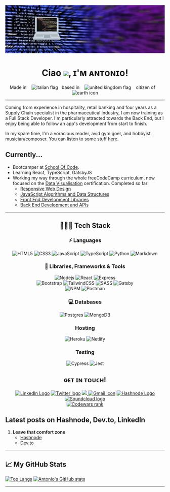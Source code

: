 <img src="banner (2).gif">

<h1 align="center"> Ciao <img src="https://raw.githubusercontent.com/MartinHeinz/MartinHeinz/master/wave.gif" width="30px">, ɪ'ᴍ ᴀɴᴛᴏɴɪᴏ! </h1>

<p align="center">
Made in &nbsp; &nbsp;<img src="https://cdn.worldvectorlogo.com/logos/italyc.svg" alt="italian flag" width="30px" height="30px">&nbsp; &nbsp;based in &nbsp; &nbsp;<img src="https://cdn.worldvectorlogo.com/logos/flag-of-the-united-kingdom-2.svg" alt="united kingdom flag" height="30px" width="30px">&nbsp; &nbsp; citizen of &nbsp; &nbsp;<img src="https://images.vexels.com/media/users/3/157970/isolated/preview/c156b4270aea292b9b335dd463ea17eb-earth-planet-icon-earth-icon-by-vexels.png" alt="earth icon" height="30px" width="30px">
</p>

---

Coming from experience in hospitality, retail banking and four years as a Supply Chain specialist in the pharmaceutical industry, I am now training as a Full Stack Developer. I'm particularly attracted towards the Back End, but I enjoy being able to follow an app's development from start to finish. 

In my spare time, I'm a voracious reader, avid gym goer, and hobbyist musician/composer. You can listen to some stuff [here](https://soundcloud.com/antonioriccelli).

## Currently... 
- Bootcamper at [School Of Code](https://www.schoolofcode.co.uk/).
- Learning React, TypeScript, GatsbyJS
- Working my way through the whole freeCodeCamp curriculum, now focused on the [Data Visualisation](https://www.freecodecamp.org/learn/data-visualization/) certification. 
 Completed so far:
	- [Responsive Web Design](https://www.freecodecamp.org/learn/responsive-web-design/)
	- [JavaScript Algorithms and Data Structures](https://www.freecodecamp.org/learn/javascript-algorithms-and-data-structures/)
	- [Front End Development Libraries](https://www.freecodecamp.org/learn/front-end-development-libraries/)
	- [Back End Development and APIs](https://www.freecodecamp.org/learn/back-end-development-and-apis/)

---
<div align="center">
	
## 👨🏻‍💻 Tech Stack
### ⚡ Languages
![HTML5](https://img.shields.io/badge/HTML5-E34F26?style=for-the-badge&logo=html5&logoColor=white)
![CSS3](https://img.shields.io/badge/CSS3-1572B6?style=for-the-badge&logo=css3&logoColor=white)
![JavaScript](https://img.shields.io/badge/JavaScript-323330?style=for-the-badge&logo=javascript&logoColor=F7DF1E)
![TypeScript](https://img.shields.io/badge/TypeScript-007ACC?style=for-the-badge&logo=typescript&logoColor=white)
![Python](https://img.shields.io/badge/Python-FFD43B?style=for-the-badge&logo=python&logoColor=306998)
![Markdown](https://img.shields.io/badge/Markdown-000000?style=for-the-badge&logo=markdown&logoColor=white)

### 🚀 Libraries, Frameworks & Tools
![Nodejs](https://img.shields.io/badge/Node.js-339933?style=for-the-badge&logo=nodedotjs&logoColor=white)
![React](https://img.shields.io/badge/React-20232A?style=for-the-badge&logo=react&logoColor=61DAFB)
![Express](https://img.shields.io/badge/Express.js-404D59?style=for-the-badge)
<br>
![Bootstrap](https://img.shields.io/badge/Bootstrap-563D7C?style=for-the-badge&logo=bootstrap&logoColor=white)
![TailwindCSS](https://img.shields.io/badge/tailwindcss-%2338B2AC.svg?style=for-the-badge&logo=tailwind-css&logoColor=white)
![SASS](https://img.shields.io/badge/SASS-hotpink.svg?style=for-the-badge&logo=SASS&logoColor=white)
![Gatsby](https://img.shields.io/badge/Gatsby-663399?style=for-the-badge&logo=gatsby&logoColor=white)
<br>
![NPM](https://img.shields.io/badge/npm-CB3837?style=for-the-badge&logo=npm&logoColor=white)
![Postman](https://img.shields.io/badge/Postman-FF6C37?style=for-the-badge&logo=postman&logoColor=white)

### 💻 Databases
![Postgres](https://img.shields.io/badge/postgres-%23316192.svg?style=for-the-badge&logo=postgresql&logoColor=white)
![MongoDB](https://img.shields.io/badge/mongodb-%23316192.svg?style=for-the-badge&logo=mongodb&logoColor=green)

### Hosting
![Heroku](https://img.shields.io/badge/heroku-%23430098.svg?style=for-the-badge&logo=heroku&logoColor=white)
![Netlify](https://img.shields.io/badge/netlify-%23000000.svg?style=for-the-badge&logo=netlify&logoColor=#00C7B7)

### Testing
![Cypress](https://img.shields.io/badge/-cypress-%23E5E5E5?style=for-the-badge&logo=cypress&logoColor=058a5e)
![Jest](https://img.shields.io/badge/-jest-%23C21325?style=for-the-badge&logo=jest&logoColor=white)

</div>

<div align="center">
	
## ɢᴇᴛ ɪɴ ᴛᴏᴜᴄʜ!

<a href="https://www.linkedin.com/in/antonioriccelli/" title="LinkedIn"><img src="https://img.shields.io/badge/LinkedIn-0077B5?style=for-the-badge&logo=linkedin&logoColor=white"  alt="LinkedIn Logo"  /></a> <a href="https://twitter.com/AntonioRiccell1" title="Twitter"><img src="https://img.shields.io/badge/Twitter-1DA1F2?style=for-the-badge&logo=twitter&logoColor=white"  alt="Twitter logo" /></a>
    <a href="https://antonioriccelli.com/">
		<img src="https://img.shields.io/badge/portfolio-1AA260?style=for-the-badge&logo=About.me&logoColor=white" /> </a>
  <a href="mailto:anton.riccelli@gmail.com" title="Write me an email"><img src="https://img.shields.io/badge/Gmail-D14836?style=for-the-badge&logo=gmail&logoColor=white"  alt="Gmail Icon" /></a>
      <a href="https://hashnode.com/@AntonioRiccelli" title="Hashnode"><img src="https://img.shields.io/badge/Hashnode-2962FF?style=for-the-badge&logo=hashnode&logoColor=white"  alt="Hashnode Logo"/></a>
      <a href="https://soundcloud.com/antonioriccelli" title="Soundcloud"> <img src="https://img.shields.io/badge/soundcloud-FF5500?style=for-the-badge&logo=soundcloud&logoColor=white" alt="Soundcloud logo"> </a><br>
<a href="https://www.codewars.com/users/AntonioRiccelli"><img src="https://www.codewars.com/users/AntonioRiccelli/badges/large" title="Codewars rank"><a>

</div>
	
## Latest posts on Hashnode, Dev.to, LinkedIn
1. __Leave that comfort zone__
	- [Hashnode](https://antonioriccelli.hashnode.dev/leave-that-comfort-zone)
	- [Dev.to](https://dev.to/antonioriccelli/leave-that-comfort-zone-475p)

---


## &#x1f4c8; My GitHub Stats

[![Top Langs](https://github-readme-stats.vercel.app/api/top-langs/?username=antonio-riccelli&theme=synthwave)](https://github.com/anuraghazra/github-readme-stats)
[![Antonio's GitHub stats](https://github-readme-stats.vercel.app/api?username=antonio-riccelli&theme=synthwave)](https://github.com/anuraghazra/github-readme-stats)

---
	
<!-- [![spotify-github-profile](https://spotify-github-profile.vercel.app/api/view?uid=31k6q5csek43i73sy3yqm3oakooi&cover_image=true&theme=default)](https://github.com/kittinan/spotify-github-profile)
 -->
